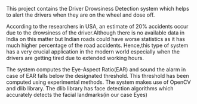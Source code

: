 This project contains the Driver Drowsiness Detection system which helps to alert the drivers when they are on the wheel and dose off.

According to the researchers in USA, an estimate of 20% accidents occur due to the drowsiness of the driver.Although there is no available data in India on this matter but Indian roads could have worse statistics as it has much higher percentage of the road accidents.
Hence,this type of system has a very crucial application in the modern world especially when the drivers are getting tired due to extended working hours.

The system computes the Eye-Aspect Ratio(EAR) and sound the alarm in case of EAR falls below the designated threshold. This threshold has been computed using experimental methods.
The system makes use of OpenCV and dlib library. The dlib library has face detection algorithms which accurately detects the facial landmarks(in our case Eyes)
